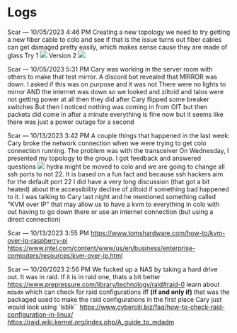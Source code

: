 # Logs
Scar — 10/05/2023 4:46 PM
Creating a new topology
we need to try getting a new fiber cable to colo and see if that is the issue
turns out fiber cables can get damaged pretty easily, which makes sense cause they are made of glass
Try 1
<image src="../media/topov1.jpg"  controls></image>
Version 2
<image src="../media/topov2.jpg"  controls></image>

Scar — 10/05/2023 5:31 PM
Cary was working in the server room with others to make that test mirror.
A discord bot revealed that MIRROR was down. I asked if this was on purpose and it was not
There were no lights to mirror AND the internet was down
so we looked and ziltoid and talos were not getting power at all
then they did after Cary flipped some breaker switches
But then I noticed nothing was coming in from OIT
but then packets did come in after a minute
everything is fine now but it seems like there was just a power outage for a second

Scar — 10/13/2023 3:42 PM
A couple things that happened in the last week:
Cary broke the network connection when we were trying to get colo connection running. The problem was with the transceiver
On Wednesday, I presented my topology to the group. I got feedback and answered questions
<image src="../media/finaltopo.jpg"  controls></image>
hydra might be moved to colo and we are going to change all ssh ports to not 22. It is based on a fun fact and because ssh hackers aim for the default port 22
I did have a very long discussion (that got a bit heated) about the accessibility decline of ziltoid if something bad happened to it.
I was talking to Cary last night and he mentioned something called "KVM over IP" that may allow us to have a kvm to everything in colo with out having to go down there or use an internet connection (but using a direct connection)

Scar — 10/13/2023 3:55 PM
https://www.tomshardware.com/how-to/kvm-over-ip-raspberry-pi
https://www.intel.com/content/www/us/en/business/enterprise-computers/resources/kvm-over-ip.html

Scar — 10/20/2023 2:56 PM
We fucked up a NAS by taking a hard drive out. It was in raid. If it is in raid one, thats a bit better
https://www.prepressure.com/library/technology/raid#raid-0
learn about `mdadm` which can check for raid configurations iff <b>(if and only if)</b> that was the packaged used to make the raid configurations in the first place
Cary just would look using `lsblk``
https://www.cyberciti.biz/faq/how-to-check-raid-configuration-in-linux/
https://raid.wiki.kernel.org/index.php/A_guide_to_mdadm
